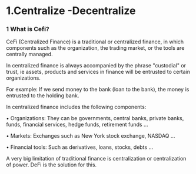 # 1.Centralize -Decentralize

### **1 What is Cefi?**

CeFi \(Centralized Finance\) is a traditional or centralized finance, in which components such as the organization, the trading market, or the tools are centrally managed.

In centralized finance is always accompanied by the phrase "custodial" or trust, ie assets, products and services in finance will be entrusted to certain organizations.

For example: If we send money to the bank \(loan to the bank\), the money is entrusted to the holding bank.

In centralized finance includes the following components:

• Organizations: They can be governments, central banks, private banks, funds, financial services, hedge funds, retirement funds ...

• Markets: Exchanges such as New York stock exchange, NASDAQ ...

• Financial tools: Such as derivatives, loans, stocks, debts ...

A very big limitation of traditional finance is centralization or centralization of power. DeFi is the solution for this.  


